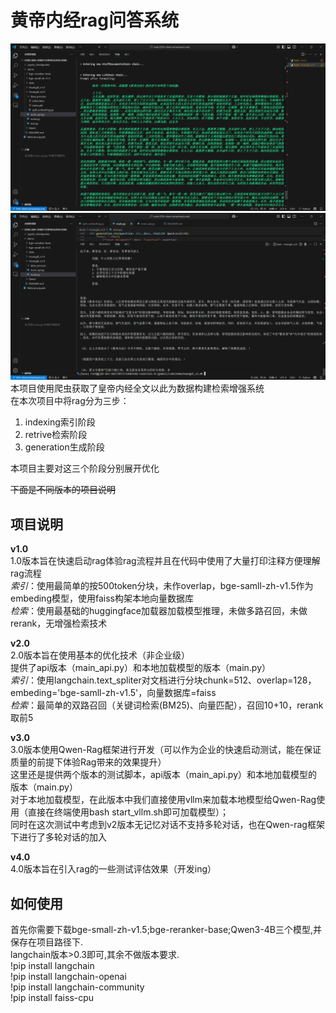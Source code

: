 # 黄帝内经rag问答系统
![效果图1](https://github.com/good-lwb/rag_learn/blob/main/assets/0223ff4aaffd3d88cfc3141b5b168c67.png)
![效果图2](https://github.com/good-lwb/rag_learn/blob/main/assets/ce1dac7e50b97c166bc6e2960535b0ab.png)
本项目使用爬虫获取了皇帝内经全文以此为数据构建检索增强系统  
在本次项目中将rag分为三步：  
1. indexing索引阶段  
2. retrive检索阶段  
3. generation生成阶段


本项目主要对这三个阶段分别展开优化

~~下面是不同版本的项目说明~~  
## 项目说明  
**v1.0**  
1.0版本旨在快速启动rag体验rag流程并且在代码中使用了大量打印注释方便理解rag流程  
*索引*：使用最简单的按500token分块，未作overlap，bge-samll-zh-v1.5作为embeding模型，使用faiss构架本地向量数据库  
*检索*：使用最基础的huggingface加载器加载模型推理，未做多路召回，未做rerank，无增强检索技术

**v2.0**  
2.0版本旨在使用基本的优化技术（非企业级）  
提供了api版本（main_api.py）和本地加载模型的版本（main.py）  
*索引*：使用langchain.text_spliter对文档进行分块chunk=512、overlap=128，embeding='bge-samll-zh-v1.5'，向量数据库=faiss  
*检索*：最简单的双路召回（关键词检索(BM25)、向量匹配），召回10+10，rerank取前5  

**v3.0**  
3.0版本使用Qwen-Rag框架进行开发（可以作为企业的快速启动测试，能在保证质量的前提下体验Rag带来的效果提升）  
这里还是提供两个版本的测试脚本，api版本（main_api.py）和本地加载模型的版本（main.py）  
对于本地加载模型，在此版本中我们直接使用vllm来加载本地模型给Qwen-Rag使用（直接在终端使用bash start_vllm.sh即可加载模型）；  
同时在这次测试中考虑到v2版本无记忆对话不支持多轮对话，也在Qwen-rag框架下进行了多轮对话的加入  


**v4.0**  
4.0版本旨在引入rag的一些测试评估效果（开发ing）  

## 如何使用
首先你需要下载bge-small-zh-v1.5;bge-reranker-base;Qwen3-4B三个模型,并保存在项目路径下.  
langchain版本>0.3即可,其余不做版本要求.   
!pip install langchain  
!pip install langchain-openai  
!pip install langchain-community  
!pip install faiss-cpu  
